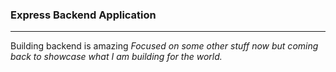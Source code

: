 ### Express Backend Application

---

Building backend is amazing
_Focused on some other stuff now but coming back to showcase what I am building for the world._
